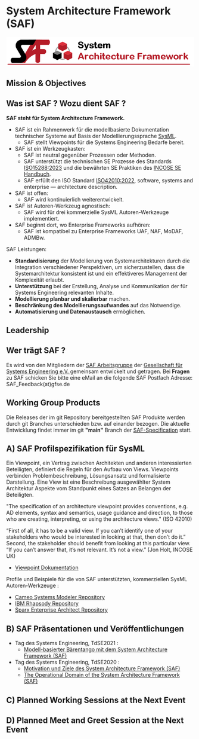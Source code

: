 # System Architecture Framework (SAF)
![saf logo](https://github.com/GfSE/SAF/raw/main/graphics/Banner_SAF.png)
## Mission & Objectives
 ## Was ist SAF ? Wozu dient SAF ?

**SAF steht für System Architecture Framework.**
* SAF ist ein Rahmenwerk für die modellbasierte Dokumentation technischer Systeme auf Basis der Modellierungssprache [SysML](https://www.omgsysml.org/).
   * SAF stellt Viewpoints für die Systems Engineering Bedarfe bereit.
* SAF ist ein Werkzeugkasten:
  * SAF ist neutral gegenüber Prozessen oder Methoden. 
  * SAF unterstützt die technischen SE Prozesse des Standards [ISO15288:2023](https://www.iso.org/standard/81702.html) und 
    die bewährten SE Praktiken des [INCOSE SE Handbuch](https://www.incose.org/products-and-publications/se-handbook).
  * SAF erfüllt den ISO Standard [ISO42010:2022](https://www.iso.org/standard/74393.html), software, systems and enterprise — architecture description.
* SAF ist offen: 
  * SAF wird kontinuierlich weiterentwickelt.
* SAF ist Autoren-Werkzeug agnostisch: 
  * SAF wird für drei kommerzielle SysML Autoren-Werkzeuge implementiert.
* SAF beginnt dort, wo Enterprise Frameworks aufhören: 
  * SAF ist kompatibel zu Enterprise Frameworks UAF, NAF, MoDAF, ADMBw.

SAF Leistungen:
* **Standardisierung** der Modellierung von Systemarchitekturen durch die Integration verschiedener Perspektiven, um sicherzustellen, dass die Systemarchitektur konsistent ist und ein effektiveres Management der Komplexität erlaubt.
* **Unterstützung** bei der Erstellung, Analyse und Kommunikation der für Systems Engineering relevanten Inhalte.
* **Modellierung planbar und skalierbar** machen.
* **Beschränkung des Modellierungsaufwandes** auf das Notwendige.
* **Automatisierung und Datenaustausch** ermöglichen.

## Leadership
 ## Wer trägt SAF ?

Es wird von den Mitgliedern der [SAF Arbeitsgruppe](https://www.gfse.de/arbeitsgruppen.html) der [Gesellschaft für Systems Engineering e.V. ](https://www.gfse.de) gemeinsam entwickelt und getragen.
Bei **Fragen** zu SAF schicken Sie bitte eine eMail an die folgende SAF Postfach Adresse: SAF_Feedback(at)gfse.de

## Working Group Products
Die Releases der im git Repository bereitgestellten SAF Produkte werden durch git Branches unterschieden bzw. auf einander bezogen. Die aktuelle Entwicklung findet immer im git **"main"** Branch der [SAF-Specification](https://github.com/GfSE/SAF-Specification) statt.
 ## A) SAF Profilspezifikation für SysML
Ein Viewpoint, ein Vertrag zwischen Architekten und anderen interessierten Beteiligten, definiert die Regeln für den Aufbau von Views. Viewpoints verbinden Problembeschreibung, Lösungsansatz und formalisierte Darstellung. Eine View ist eine Beschreibung ausgewählter System Architektur Aspekte vom Standpunkt eines Satzes an Belangen der Beteiligten.

"The specification of an architecture viewpoint provides conventions, e.g. AD elements, syntax and semantics, usage guidance and direction, to those who are creating, interpreting, or using the architecture views." (ISO 42010)

“First of all, it has to be a valid view. If you can’t identify one of your stakeholders who would be interested in looking at that, then don’t do it.” Second, the stakeholder should benefit from looking at this particular view. “If you can’t answer that, it’s not relevant. It’s not a view.” (Jon Holt, INCOSE UK)
* [Viewpoint Dokumentation](https://github.com/GfSE/SAF-Specification)

Profile und Beispiele für die von SAF unterstützten, kommerziellen SysML Autoren-Werkzeuge :
 * [Cameo Systems Modeler Repository](https://github.com/GfSE/SAF-Cameo-Profile)
 * [IBM Rhapsody Repository](https://github.com/GfSE/SAF-Rhapsody-Profile)
 * [Sparx Enterprise Architect Repository](https://github.com/GfSE/SAF-EA-Profile)

## B) SAF Präsentationen und Veröffentlichungen
* Tag des Systems Engineering, TdSE2021 : 
  * [Modell-basierter Bärentango mit dem System Architecture Framework (SAF)](https://github.com/GfSE/SAF/raw/main/presentations/Modell-basierter%20B%C3%A4rentango%20mit%20dem%20System%20Architecture%20Framework.pdf)
* Tag des Systems Engineering, TdSE2020 :
  * [Motivation und Ziele des System Architecture Framework (SAF)](https://github.com/GfSE/SAF/raw/main/presentations/Motivation%20und%20Ziele%20des%20System%20Architecture%20Framework.pdf)
  * [The Operational Domain of the System Architecture Framework (SAF)](https://github.com/GfSE/SAF/raw/main/presentations/The%20Operational%20Domain%20of%20the%20System%20Architecture%20Framework.pdf)

 ## C) Planned Working Sessions at the Next Event

 ## D) Planned Meet and Greet Session at the Next Event

